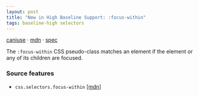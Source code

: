 ```yaml
---
layout: post
title: "New in High Baseline Support: :focus-within"
tags: baseline-high selectors
---
```


[caniuse](https://caniuse.com/?search=focus-within) · [mdn](https://developer.mozilla.org/en-US/search?q=:focus-within) · [spec](https://drafts.csswg.org/selectors-4/#the-focus-within-pseudo)

The `:focus-within` CSS pseudo-class matches an element if the element or any of its children are focused.

### Source features

- ``css.selectors.focus-within`` [[mdn]](https://developer.mozilla.org/en-US/search?q=css.selectors.focus-within)
